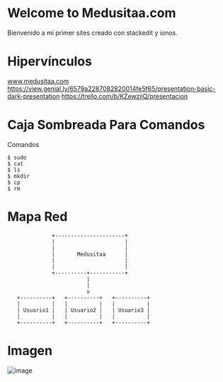 # Welcome to Medusitaa.com

Bienvenido a mi primer sites creado con stackedit y ionos.

# Hipervínculos
www.medusitaa.com
https://view.genial.ly/6579a2287082820014fe5f65/presentation-basic-dark-presentation
https://trello.com/b/KZewzjiQ/presentacion
# Caja Sombreada Para Comandos
Comandos
```
$ sudo
$ cat
$ ls 
$ mkdir
$ cp
$ rm
```
# Mapa Red
```
              +----------------------+
              |                      |
              |                      |
              |       Medusitaa      |
              |                      |
              |                      |
              +----------+-----------+
                         |
                         |
                         v
   +----------+   +----------+   +----------+
   |          |   |          |   |          |
   | Usuario1 |   | Usuario2 |   | Usuario3 |
   |          |   |          |   |          |
   +----------+   +----------+   +----------+
   ```


# Imagen
![image](https://github.com/RMT24/RMT24/assets/148152801/90fe5e1d-9099-4ece-a8bc-c8c3e6230db3)
